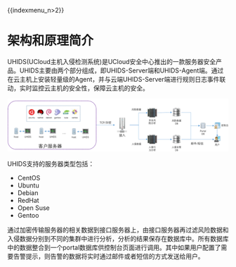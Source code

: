 {{indexmenu_n>2}}

# 架构和原理简介

UHIDS(UCloud主机入侵检测系统)是UCloud安全中心推出的一款服务器安全产品。UHIDS主要由两个部分组成，即UHIDS-Server端和UHIDS-Agent端。通过在云主机上安装轻量级的Agent，并与云端UHIDS-Server端进行规则日志事件联动，实时监控云主机的安全性，保障云主机的安全。

![](/images/uhids架构.png)

UHIDS支持的服务器类型包括：

  - CentOS
  - Ubuntu
  - Debian
  - RedHat
  - Open Suse
  - Gentoo

通过加密传输服务器的相关数据到接口服务器上，由接口服务器再过滤风险数据和入侵数据分别到不同的集群中进行分析，分析的结果保存在数据库中。所有数据库中的数据整合到一个portal数据库供控制台页面进行调用。其中如果用户配置了需要告警提示，则告警的数据将实时通过邮件或者短信的方式发送给用户。
